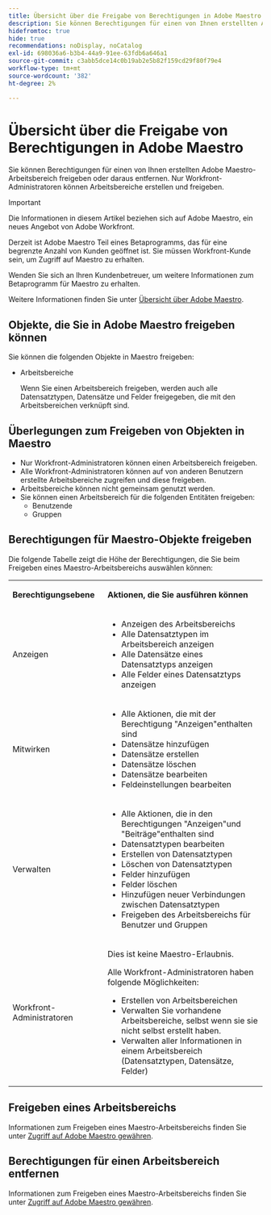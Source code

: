 ```yaml
---
title: Übersicht über die Freigabe von Berechtigungen in Adobe Maestro
description: Sie können Berechtigungen für einen von Ihnen erstellten Adobe Maestro-Arbeitsbereich freigeben oder daraus entfernen. Nur Workfront-Administratoren können Arbeitsbereiche erstellen und freigeben.
hidefromtoc: true
hide: true
recommendations: noDisplay, noCatalog
exl-id: 698036a6-b3b4-44a9-91ee-63fdb6a646a1
source-git-commit: c3abb5dce14c0b19ab2e5b82f159cd29f80f79e4
workflow-type: tm+mt
source-wordcount: '382'
ht-degree: 2%

---
```


<!--update the metadata with real things when making this public; also update the description with something like this: Not all users in the organization have the same access and permissions to use Adobe Maestro. This article describes the levels of access that users could have to Adobe Maestro. -->

<!--over time, this article should look like this one does: https://experienceleague.adobe.com/docs/workfront/using/basics/grant-request-object-permissions/sharing-permissions-on-objects-overview.html?lang=en-->

<!-- *********add to TOC****************-->

# Übersicht über die Freigabe von Berechtigungen in Adobe Maestro

Sie können Berechtigungen für einen von Ihnen erstellten Adobe Maestro-Arbeitsbereich freigeben oder daraus entfernen. Nur Workfront-Administratoren können Arbeitsbereiche erstellen und freigeben.

>[!IMPORTANT]
>
>Die Informationen in diesem Artikel beziehen sich auf Adobe Maestro, ein neues Angebot von Adobe Workfront.
>
>Derzeit ist Adobe Maestro Teil eines Betaprogramms, das für eine begrenzte Anzahl von Kunden geöffnet ist. Sie müssen Workfront-Kunde sein, um Zugriff auf Maestro zu erhalten.
>
>Wenden Sie sich an Ihren Kundenbetreuer, um weitere Informationen zum Betaprogramm für Maestro zu erhalten.
>
>Weitere Informationen finden Sie unter [Übersicht über Adobe Maestro](../maestro-overview.md).

## Objekte, die Sie in Adobe Maestro freigeben können

Sie können die folgenden Objekte in Maestro freigeben:

* Arbeitsbereiche

  Wenn Sie einen Arbeitsbereich freigeben, werden auch alle Datensatztypen, Datensätze und Felder freigegeben, die mit den Arbeitsbereichen verknüpft sind.

## Überlegungen zum Freigeben von Objekten in Maestro

* Nur Workfront-Administratoren können einen Arbeitsbereich freigeben.
* Alle Workfront-Administratoren können auf von anderen Benutzern erstellte Arbeitsbereiche zugreifen und diese freigeben.
* Arbeitsbereiche können nicht gemeinsam genutzt werden.
* Sie können einen Arbeitsbereich für die folgenden Entitäten freigeben:
   * Benutzende
   * Gruppen

## Berechtigungen für Maestro-Objekte freigeben

Die folgende Tabelle zeigt die Höhe der Berechtigungen, die Sie beim Freigeben eines Maestro-Arbeitsbereichs auswählen können:

<table style="table-layout:auto"> 
 <col> 
 <col> 
 <tbody> 
 <tr> 
   <td role="rowheader"><p><b>Berechtigungsebene</b></p></td> 
   <td> <p><b>Aktionen, die Sie ausführen können</b></p> 
    </td> 
  </tr> 
  <tr> 
   <td role="rowheader"><p>Anzeigen</p></td> 
   <td> 
    <ul> 
     <li>Anzeigen des Arbeitsbereichs</li> 
     <li>Alle Datensatztypen im Arbeitsbereich anzeigen</li> 
     <li>Alle Datensätze eines Datensatztyps anzeigen</li> 
     <li>Alle Felder eines Datensatztyps anzeigen</li> 
    </ul> </td> 
  </tr> 
  <tr> 
   <td role="rowheader"><p>Mitwirken</p></td> 
   <td>  
    <ul> 
     <li>Alle Aktionen, die mit der Berechtigung "Anzeigen"enthalten sind</li> 
     <li>Datensätze hinzufügen</li>
     <li>Datensätze erstellen</li> 
     <li>Datensätze löschen</li>  
     <li>Datensätze bearbeiten</li>
     <li>Feldeinstellungen bearbeiten</li>
     </ul> </td> 
  </tr> 
  <tr> 
   <td role="rowheader"><p>Verwalten</p></td> 
   <td> 
    <ul> 
     <li>Alle Aktionen, die in den Berechtigungen "Anzeigen"und "Beiträge"enthalten sind</li> 
     <li>Datensatztypen bearbeiten</li> 
     <li>Erstellen von Datensatztypen</li> 
     <li>Löschen von Datensatztypen</li> 
     <li>Felder hinzufügen</li> 
     <li>Felder löschen</li> 
     <li>Hinzufügen neuer Verbindungen zwischen Datensatztypen</li> 
     <li>Freigeben des Arbeitsbereichs für Benutzer und Gruppen</li> 
     </ul> </td> 
  </tr> 
  <tr> 
   <td role="rowheader"><p>Workfront-Administratoren</p></td> 
   <td> <p>Dies ist keine Maestro-Erlaubnis.</p>
   <p> Alle Workfront-Administratoren haben folgende Möglichkeiten: </p>
   <ul><li>Erstellen von Arbeitsbereichen</li>
    <li> Verwalten Sie vorhandene Arbeitsbereiche, selbst wenn sie sie nicht selbst erstellt haben. </li> 
    <li>Verwalten aller Informationen in einem Arbeitsbereich (Datensatztypen, Datensätze, Felder)
    </td> 
  </tr> 
 </tbody> 
</table>

<!-- the following sections are hidden in the links below - ensure they are visible-->

## Freigeben eines Arbeitsbereichs

Informationen zum Freigeben eines Maestro-Arbeitsbereichs finden Sie unter [Zugriff auf Adobe Maestro gewähren](../access/grant-access.md).

## Berechtigungen für einen Arbeitsbereich entfernen

Informationen zum Freigeben eines Maestro-Arbeitsbereichs finden Sie unter [Zugriff auf Adobe Maestro gewähren](../access/grant-access.md).

<!--This is currently not possible: ## Request permissions to objects -->
